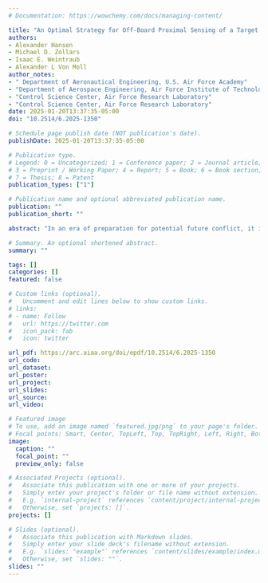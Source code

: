 ```yaml
---
# Documentation: https://wowchemy.com/docs/managing-content/

title: "An Optimal Strategy for Off-Board Proximal Sensing of a Target: Part 2"
authors:
- Alexander Hansen
- Michael D. Zollars
- Isaac E. Weintraub
- Alexander L Von Moll
author_notes:
- " Department of Aeronautical Engineering, U.S. Air Force Academy"
- "Department of Aerospace Engineering, Air Force Institute of Technology"
- "Control Science Center, Air Force Research Laboratory"
- "Control Science Center, Air Force Research Laboratory"
date: 2025-01-20T13:37:35-05:00
doi: "10.2514/6.2025-1350"

# Schedule page publish date (NOT publication's date).
publishDate: 2025-01-20T13:37:35-05:00

# Publication type.
# Legend: 0 = Uncategorized; 1 = Conference paper; 2 = Journal article;
# 3 = Preprint / Working Paper; 4 = Report; 5 = Book; 6 = Book section;
# 7 = Thesis; 8 = Patent
publication_types: ["1"]

# Publication name and optional abbreviated publication name.
publication: ""
publication_short: ""

abstract: "In an era of preparation for potential future conflict, it is of utter importance to uncover methods of amplifying crewed aircraft capability with novel un-crewed systems. To further that goal, this work considers a two-agent scenario of a faster, unmanned turn-constrained pursuer with an engagement zone (EZ) and a non-maneuvering mobile evader. The pursuer aims to capture an evader with its circular EZ. The pursuer's EZ is dynamic and shifts as a function of the evader's velocity vector in both magnitude and direction. Using nonlinear optimal control techniques, the optimal trajectory and minimum time to engage the evader are determined for various pursuer initial headings and positions through MATLAB simulation. The results build a control strategy given the scenario, with analytic solution validation. Results lay a foundation to model pursuer-evader capture scenarios with a dynamic EZ, leading to general guidelines for real-time control strategies. This work culminates in an attempt to find an algorithm that would yield a dispersal surface in any pursuer/evader scenario and establish a comparative angle for the pursuer to guarantee optimal turn direction to engage the evader in minimum time."

# Summary. An optional shortened abstract.
summary: ""

tags: []
categories: []
featured: false

# Custom links (optional).
#   Uncomment and edit lines below to show custom links.
# links:
# - name: Follow
#   url: https://twitter.com
#   icon_pack: fab
#   icon: twitter

url_pdf: https://arc.aiaa.org/doi/epdf/10.2514/6.2025-1350
url_code:
url_dataset:
url_poster:
url_project:
url_slides:
url_source:
url_video:

# Featured image
# To use, add an image named `featured.jpg/png` to your page's folder. 
# Focal points: Smart, Center, TopLeft, Top, TopRight, Left, Right, BottomLeft, Bottom, BottomRight.
image:
  caption: ""
  focal_point: ""
  preview_only: false

# Associated Projects (optional).
#   Associate this publication with one or more of your projects.
#   Simply enter your project's folder or file name without extension.
#   E.g. `internal-project` references `content/project/internal-project/index.md`.
#   Otherwise, set `projects: []`.
projects: []

# Slides (optional).
#   Associate this publication with Markdown slides.
#   Simply enter your slide deck's filename without extension.
#   E.g. `slides: "example"` references `content/slides/example/index.md`.
#   Otherwise, set `slides: ""`.
slides: ""
---
```

